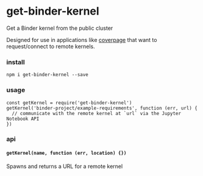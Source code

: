 # get-binder-kernel
Get a Binder kernel from the public cluster

Designed for use in applications like [coverpage](https://github.com/nteract/coverpage) that want to request/connect to remote kernels.

### install
```
npm i get-binder-kernel --save
```

### usage
```
const getKernel = require('get-binder-kernel')
getKernel('binder-project/example-requirements', function (err, url) {
  // communicate with the remote kernel at `url` via the Jupyter Notebook API
})
```
### api
#### `getKernel(name, function (err, location) {})`
Spawns and returns a URL for a remote kernel

